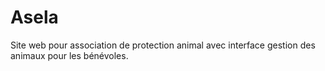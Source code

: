# Asela
Site web pour association de protection animal avec interface gestion des animaux pour les bénévoles.
